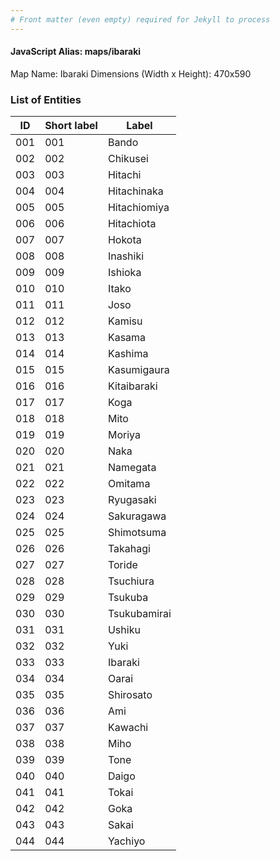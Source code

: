 ```yaml
---
# Front matter (even empty) required for Jekyll to process
---
```


#### JavaScript Alias: maps/ibaraki

Map Name: Ibaraki
Dimensions (Width x Height): 470x590





### List of Entities

ID | Short label | Label
---|---|---|
001|001|Bando
002|002|Chikusei
003|003|Hitachi
004|004|Hitachinaka
005|005|Hitachiomiya
006|006|Hitachiota
007|007|Hokota
008|008|Inashiki
009|009|Ishioka
010|010|Itako
011|011|Joso
012|012|Kamisu
013|013|Kasama
014|014|Kashima
015|015|Kasumigaura
016|016|Kitaibaraki
017|017|Koga
018|018|Mito
019|019|Moriya
020|020|Naka
021|021|Namegata
022|022|Omitama
023|023|Ryugasaki
024|024|Sakuragawa
025|025|Shimotsuma
026|026|Takahagi
027|027|Toride
028|028|Tsuchiura
029|029|Tsukuba
030|030|Tsukubamirai
031|031|Ushiku
032|032|Yuki
033|033|Ibaraki
034|034|Oarai
035|035|Shirosato
036|036|Ami
037|037|Kawachi
038|038|Miho
039|039|Tone
040|040|Daigo
041|041|Tokai
042|042|Goka
043|043|Sakai
044|044|Yachiyo	